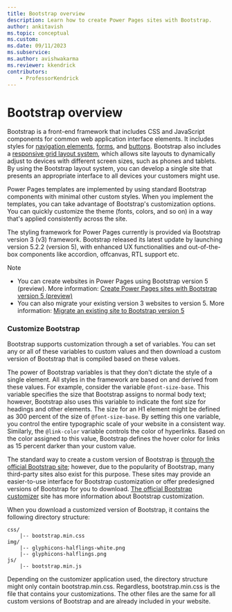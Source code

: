 ```yaml
---
title: Bootstrap overview
description: Learn how to create Power Pages sites with Bootstrap.
author: ankitavish 
ms.topic: conceptual
ms.custom: 
ms.date: 09/11/2023
ms.subservice:
ms.author: avishwakarma
ms.reviewer: kkendrick
contributors:
    - ProfessorKendrick
---
```

# Bootstrap overview

Bootstrap is a front-end framework that includes CSS and JavaScript components for common web application interface elements. It includes styles for [navigation elements](https://getbootstrap.com/components/#nav), [forms](https://getbootstrap.com/css/#forms), and [buttons](https://getbootstrap.com/css/#buttons). Bootstrap also includes a [responsive grid layout system](https://getbootstrap.com/css/#grid), which allows site layouts to dynamically adjust to devices with different screen sizes, such as phones and tablets. By using the Bootstrap layout system, you can develop a single site that presents an appropriate interface to all devices your customers might use.

Power Pages templates are implemented by using standard Bootstrap components with minimal other custom styles. When you implement the templates, you can take advantage of Bootstrap's customization options. You can quickly customize the theme (fonts, colors, and so on) in a way that's applied consistently across the site.

The styling framework for Power Pages currently is provided via Bootstrap version 3 (v3) framework. Bootstrap released its latest update by launching version 5.2.2 (version 5), with enhanced UX functionalities and out-of-the-box components like accordion, offcanvas, RTL support etc.

> [!NOTE] 
> - You can create websites in Power Pages using Bootstrap version 5 (preview). More information: [Create Power Pages sites with Bootstrap version 5 (preview)](../getting-started/bootstrap-version-5.md)
> - You can also migrate your existing version 3 websites to version 5. More information: [Migrate an existing site to Bootstrap version 5](../getting-started/migrate-to-bootstrap-version-5.md)

### Customize Bootstrap

Bootstrap supports customization through a set of variables. You can set any or all of these variables to custom values and then download a custom version of Bootstrap that is compiled based on these values.

The power of Bootstrap variables is that they don't dictate the style of a single element. All styles in the framework are based on and derived from these values. For example, consider the variable `@font-size-base`. This variable specifies the size that Bootstrap assigns to normal body text; however, Bootstrap also uses this variable to indicate the font size for headings and other elements. The size for an H1 element might be defined as 300 percent of the size of `@font-size-base`. By setting this one variable, you control the entire typographic scale of your website in a consistent way. Similarly, the `@link-color` variable controls the color of hyperlinks. Based on the color assigned to this value, Bootstrap defines the hover color for links as 15 percent darker than your custom value.

The standard way to create a custom version of Bootstrap is [through the official Bootstrap site](https://getbootstrap.com/customize/#less-variables); however, due to the popularity of Bootstrap, many third-party sites also exist for this purpose. These sites may provide an easier-to-use interface for Bootstrap customization or offer predesigned versions of Bootstrap for you to download. [The official Bootstrap customizer](https://getbootstrap.com/customize/) site has more information about Bootstrap customization.  

When you download a customized version of Bootstrap, it contains the following directory structure:

```
css/
    |-- bootstrap.min.css 
img/
    |-- glyphicons-halflings-white.png 
    |-- glyphicons-halflings.png 
js/ 
    |-- bootstrap.min.js
```

Depending on the customizer application used, the directory structure might only contain bootstrap.min.css. Regardless, bootstrap.min.css is the file that contains your customizations. The other files are the same for all custom versions of Bootstrap and are already included in your website.

